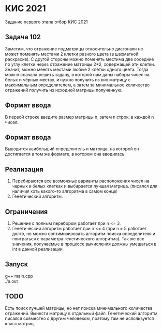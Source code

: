 # КИС 2021
Задание первого этапа отбор КИС 2021

## Задача 102
 Заметим, что отражение подматрицы относительно диагонали не может поменять местами 2 клетки разного цвета (в шахматной раскраске). С другой стороны можно поменять местима две соседние по углу клетки через отражение матрицы 2*2, содержащей эти клетки. Значит, можно менять местами любые 2 клетки одного цвета. Тогда можно сначала решить задачу, в которой нам даны наборы чисел на белых и чёрных местах, и нужно получить из них матрицу с максимальным определителем, а затем за минимальное количество отражений получить из исходной матрицы полученную. 

## Формат ввода
В первой строке введите размер матрицы n, затем n строк, в каждой n чисел.

## Формат ввода 
Выводится наибольший определитель и матрица, на которой он достигается в том же формате, в котором она вводилась.

## Реализация
1) Перебираются все возможные варианты расположения чисел на черных и белых клетках и выбирается лучшая матрица. (писался для наличия хоть какого-то алгоритма в самом конце)
2) Генетический алгоритм.

## Ограничения
1) Решение с полным перебором работает при n <= 3.
2) Генетический алгоритм работает при n <= 4 (при n = 5 работает долго, но можно соптимизировать алгоритм поиска определителя и поиграться с параметра генетического алгоритма). 
Так же все значения, получаемые в процессе вычисления должны умещаться в int в данной реализации.

## Запуск
g++ main.cpp</br>
./a.out

## TODO
Есть поиск лучшей матрицы, но нет поиска минимального количества отражений.
Вынести матрицу в отдельный файл.
Генетический алгоритм писался совместно с другим человеком, поэтому там не используется класс матриц.